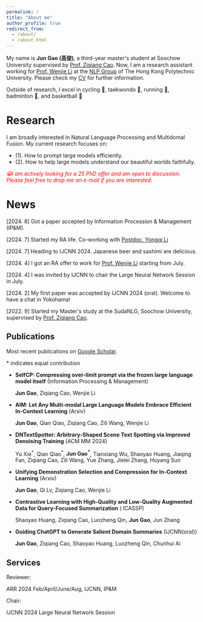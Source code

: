 ```yaml
---
permalink: /
title: "About me"
author_profile: true
redirect_from: 
  - /about/
  - /about.html
---
```

My name is **Jun Gao (高俊)**, a third-year master's student at Soochow University supervised by [Prof. Ziqiang Cao](https://scholar.google.com/citations?hl=zh-CN&user=06ITfcEAAAAJ). Now, I am a research assistant working for [Prof. Wenjie Li](https://scholar.google.com/citations?user=Rx5swD4AAAAJ&hl=zh-CN) at the [NLP Group](https://polyunlp.github.io) of The Hong Kong Polytechnic University. Please check my [CV](https://jungao1106.github.io/files/Resume_GAO.pdf) for further information.

Outside of research, I excel in cycling 🚴, taekwondo 🥋, running 🏃, badminton 🏸, and basketball 🏀



Research
======
I am broadly interested in Natural Language Processing and Multidomal Fusion. My current research focuses on:
- (1). How to prompt large models efficiently.
- (2). How to help large models understand our beautiful worlds faithfully.

<span style="color:red">*😀I am actively looking for a 25 PhD offer and am open to discussion. Please feel free to drop me an e-mail if you are interested.*</span>

News
======
[2024. 8] Got a paper accepted by Information Procession & Management (IP&M).

[2024. 7] Started my RA life. Co-working with [Postdoc‌. Yongqi Li](https://liyongqi67.github.io)

[2024. 7] Heading to IJCNN 2024. Japanese beer and sashimi are delicious.

[2024. 4] I got an RA offer to work for [Prof. Wenjie Li](https://scholar.google.com/citations?user=Rx5swD4AAAAJ&hl=zh-CN) starting from July.

[2024. 4] I was invited by IJCNN to chair the Large Neural Network Session in July.

[2024. 2] My first paper was accepted by IJCNN 2024 (oral). Welcome to have a chat in Yokohama!

[2022. 9] Started my Master's study at the SudaNLG, Soochow University, supervised by [Prof. Ziqiang Cao](https://scholar.google.com/citations?hl=zh-CN&user=06ITfcEAAAAJ).


Publications
------
Most recent publications on [Google Scholar](https://scholar.google.com/citations?user=9vR57s8AAAAJ&hl=zh-CN).

\* indicates equal contribution

- **SelfCP: Compressing over-limit prompt via the frozen large language model itself**  (Information Processing & Management)

  **Jun Gao**, Ziqiang Cao, Wenjie Li


- **AIM: Let Any Multi-modal Large Language Models Embrace Efficient In-Context Learning** (Arxiv)

  **Jun Gao**, Qian Qiao, Ziqiang Cao, Zili Wang, Wenjie Li

- **DNTextSpotter: Arbitrary-Shaped Scene Text Spotting via Improved Denoising Training** (ACM MM 2024)

  Yu Xie<sup>\*</sup>, Qian Qiao<sup>\*</sup>, **Jun Gao<sup>\*</sup>**, Tianxiang Wu, Shaoyao Huang, Jiaqing Fan, Ziqiang Cao, Zili Wang, Yue Zhang, Jielei Zhang, Huyang Sun

- **Unifying Demonstration Selection and Compression for In-Context Learning** (Arxiv)

  **Jun Gao**, Qi Lv, Ziqiang Cao, Wenjie Li


- **Contrastive Learning with High-Quality and Low-Quality Augmented Data for Query-Focused Summarization** (
  ICASSP)

  Shaoyao Huang, Ziqiang Cao, Luozheng Qin, **Jun Gao**, Jun Zhang

- **Guiding ChatGPT to Generate Salient Domain Summaries** (IJCNN(oral))

  **Jun Gao**, Ziqiang Cao, Shaoyao Huang, Luozheng Qin, Chunhui Ai

Services
------
Reviewer:

ARR 2024 Feb/April/June/Aug, IJCNN, IP&M

Chair:

IJCNN 2024 Large Neural Network Session

